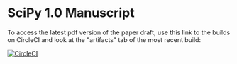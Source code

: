 # SciPy 1.0 Manuscript

To access the latest pdf version of the paper draft, use this link to the builds on CircleCI and look at the "artifacts" tab of the most recent build:

[![CircleCI](https://circleci.com/gh/scipy/scipy-articles/tree/master.svg?style=svg)](https://circleci.com/gh/scipy/scipy-articles/tree/master)
